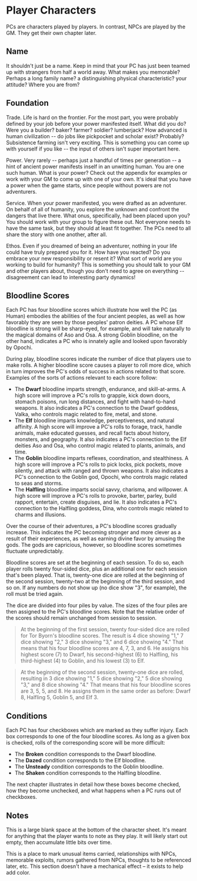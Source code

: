 # Player Characters

PCs are characters played by players. In contrast, NPCs are played by the GM. They get their own chapter later. 

## Name

It shouldn't just be a name. Keep in mind that your PC has just been teamed up with strangers from half a world away. What makes you memorable? Perhaps a long family name? a distinguishing physical characteristic? your attitude? Where you are from?

## Foundation

Trade. Life is hard on the frontier. For the most part, you were probably defined by your job before your power manifested itself. What did you do? Were you a builder? baker? farmer? soldier? lumberjack? How advanced is human civilization -- do jobs like pickpocket and scholar exist? Probably? Subsistence farming isn't very exciting. This is something you can come up with yourself if you like -- the input of others isn't super important here. 

Power. Very rarely -- perhaps just a handful of times per generation -- a hint of ancient power manifests inself in an unwitting human. You are one such human. What is your power? Check out the appendix for examples or work with your GM to come up with one of your own. It's ideal that you have a power when the game starts, since people without powers are not adventurers.

Service. When your power manifested, you were drafted as an adventurer. On behalf of all of humanity, you explore the unknown and confront the dangers that live there. What onus, specifically, had been placed upon you? You should work with your group to figure these out. Not everyone needs to have the same task, but they should at least fit together. The PCs need to all share the story with one another, after all. 

Ethos. Even if you dreamed of being an adventurer, nothing in your life could have truly prepared you for it. How have you reacted? Do you embrace your new responsibility or resent it? What sort of world are you working to build for humanity? This is something you should talk to your GM and other players about, though you don't need to agree on everything -- disagreement can lead to interesting party dynamics!

## Bloodline Scores

Each PC has four bloodline scores which illustrate how well the PC (as  Human) embodies the abilities of the four ancient peoples, as well as how favorably they are seen by those peoples' patron deities. A PC whose Elf bloodline is strong will be sharp-eyed, for example, and will take naturally to the magical domains of Aso and Osa. A strong Goblin bloodline, on the other hand, indicates a PC who is innately agile and looked upon favorably by Opochi.

During play, bloodline scores indicate the number of dice that players use to make rolls. A higher bloodline score causes a player to roll more dice, which in turn improves the PC's odds of success in actions related to that score. Examples of the sorts of actions relevant to each score follow:

+ The **Dwarf** bloodline imparts strength, endurance, and skill-at-arms. A high score will improve a PC's rolls to grapple, kick down doors, stomach poisons, run long distances, and fight with hand-to-hand weapons. It also indicates a PC's connection to the Dwarf goddess, Valka, who controls magic related to fire, metal, and stone.
+ The **Elf** bloodline imparts knowledge, perceptiveness, and natural affinity. A high score will improve a PC's rolls to forage, track, handle animals, make educated guesses, and recall facts about history, monsters, and geography. It also indicates a PC's connection to the Elf deities Aso and Osa, who control magic related to plants, animals, and time.
+ The **Goblin** bloodline imparts reflexes, coordination, and stealthiness. A high score will improve a PC's rolls to pick locks, pick pockets, move silently, and attack with ranged and thrown weapons. It also indicates a PC's connection to the Goblin god, Opochi, who controls magic related to seas and storms.
+ The **Halfling** bloodline imparts social savvy, charisma, and willpower. A high score will improve a PC's rolls to provoke, barter, parley, build rapport, entertain, create disguises, and lie. It also indicates a PC's connection to the Halfling goddess, Dina, who controls magic related to charms and illusions.

Over the course of their adventures, a PC's bloodline scores gradually increase. This indicates the PC becoming stronger and more clever as a result of their experiences, as well as earning divine favor by amusing the gods. The gods are capricious, however, so bloodline scores sometimes fluctuate unpredictably.

Bloodline scores are set at the beginning of each session. To do so, each player rolls twenty four-sided dice, plus an additional one for each session that's been played. That is, twenty-one dice are rolled at the beginning of the second session, twenty-two at the beginning of the third session, and so on. If any numbers do not show up (no dice show "3", for example), the roll must be tried again.

The dice are divided into four piles by value. The sizes of the four piles are then assigned to the PC's bloodline scores. Note that the relative order of the scores should remain unchanged from session to session.

> At the beginning of the first session, twenty four-sided dice are rolled for Tor Byorn's bloodline scores. The result is 4 dice showing "1," 7 dice showing "2," 3 dice showing "3," and 6 dice showing "4." That means that his four bloodline scores are 4, 7, 3, and 6. He assigns his highest score (7) to Dwarf, his second-highest (6) to Halfling, his third-highest (4) to Goblin, and his lowest (3) to Elf.

> At the beginning of the second session, twenty-one dice are rolled, resulting in 3 dice showing "1," 5 dice showing "2," 5 dice showing "3," and 8 dice showing "4." That means that his four bloodline scores are 3, 5, 5, and 8. He assigns them in the same order as before: Dwarf 8, Halfling 5, Goblin 5, and Elf 3.

## Conditions

Each PC has four checkboxes which are marked as they suffer injury. Each box corresponds to one of the four bloodline scores. As long as a given box is checked, rolls of the corresponding score will be more difficult: 

+ The **Broken** condition corresponds to the Dwarf bloodline. 
+ The **Dazed** condition corresponds to the Elf bloodline. 
+ The **Unsteady** condition corresponds to the Goblin bloodline. 
+ The **Shaken** condition corresponds to the Halfling bloodline. 

The next chapter illustrates in detail how these boxes become checked, how they become unchecked, and what happens when a PC runs out of checkboxes. 

## Notes

This is a large blank space at the bottom of the character sheet. It's meant for anything that the player wants to note as they play. It will likely start out empty, then accumulate little bits over time. 

This is a place to mark unusual items carried, relationships with NPCs, memorable exploits, rumors gathered from NPCs, thoughts to be referenced later, etc. This section doesn't have a mechanical effect – it exists to help add color. 
